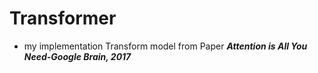 # Transformer
* my implementation Transform model from Paper ***Attention is All You Need-Google Brain, 2017***
